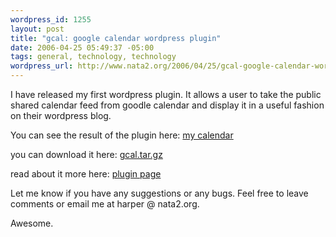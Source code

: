 ```yaml
--- 
wordpress_id: 1255
layout: post
title: "gcal: google calendar wordpress plugin"
date: 2006-04-25 05:49:37 -05:00
tags: general, technology, technology
wordpress_url: http://www.nata2.org/2006/04/25/gcal-google-calendar-wordpress-plugin/
---
```

<p>I have released my first wordpress plugin. It allows a user to take the public shared calendar feed from goodle calendar and display it in a useful fashion on their wordpress blog.</p>
<p>You can see the result of the plugin here: <a href="http://nata2.org/calendar">my calendar</a></p>
<p>you can download it here: <a href="http://nata2.info/code/gcal/gcal.tar.gz">gcal.tar.gz</a></p>
<p>read about it more here: <a href="http://www.nata2.org/stuff-i-do/gcal-google-calendar-wordpress-plugin/">plugin page</a></p>
<p>Let me know if you have any suggestions or any bugs. Feel free to leave comments or email me at harper @ nata2.org.</p>
<p>Awesome.
</p>
